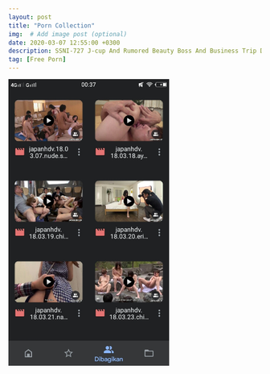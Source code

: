 ```yaml
---
layout: post
title: "Porn Collection"
img:  # Add image post (optional)
date: 2020-03-07 12:55:00 +0300
description: SSNI-727 J-cup And Rumored Beauty Boss And Business Trip Destination Hotel Will Never Be A Shared Room … Anzai Rara # Add post description (optional)
tag: [Free Porn]
---
```

<img border="0" data-original-height="1333" data-original-width="2000" src="https://raw.githubusercontent.com/onanion/jav/master/assets/img/1.jpg" width="320" />
